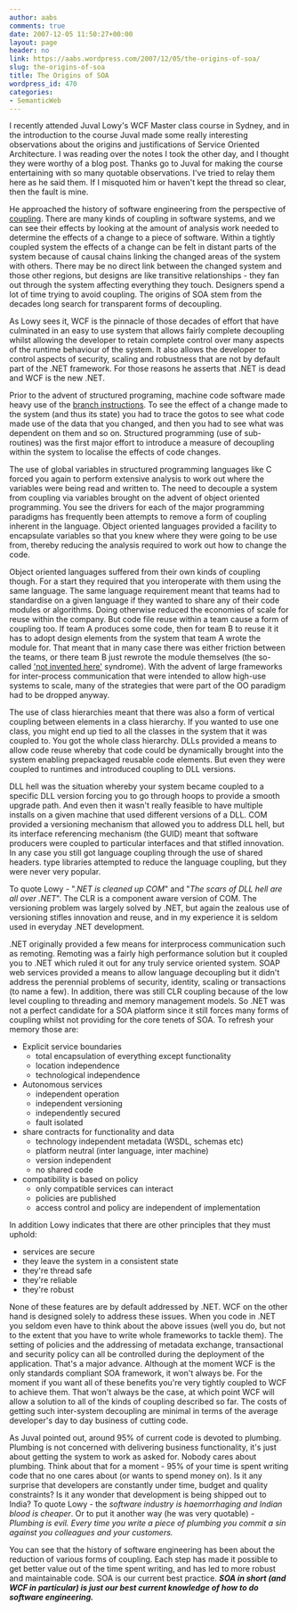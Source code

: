 ```yaml
---
author: aabs
comments: true
date: 2007-12-05 11:50:27+00:00
layout: page
header: no
link: https://aabs.wordpress.com/2007/12/05/the-origins-of-soa/
slug: the-origins-of-soa
title: The Origins of SOA
wordpress_id: 470
categories:
- SemanticWeb
---
```


I recently attended Juval Lowy's WCF Master class course in Sydney, and in the introduction to the course Juval made some really interesting observations about the origins and justifications of Service Oriented Architecture. I was reading over the notes I took the other day, and I thought they were worthy of a blog post. Thanks go to Juval for making the course entertaining with so many quotable observations. I've tried to relay them here as he said them. If I misquoted him or haven't kept the thread so clear, then the fault is mine.  

He approached the history of software engineering from the perspective of [coupling](http://en.wikipedia.org/wiki/Coupling_%28computer_science%29). There are many kinds of coupling in software systems, and we can see their effects by looking at the amount of analysis work needed to determine the effects of a change to a piece of software. Within a tightly coupled system the effects of a change can be felt in distant parts of the system because of causal chains linking the changed areas of the system with others. There may be no direct link between the changed system and those other regions, but designs are like transitive relationships - they fan out through the system affecting everything they touch. Designers spend a lot of time trying to avoid coupling. The origins of SOA stem from the decades long search for transparent forms of decoupling.  

As Lowy sees it, WCF is the pinnacle of those decades of effort that have culminated in an easy to use system that allows fairly complete decoupling whilst allowing the developer to retain complete control over many aspects of the runtime behaviour of the system. It also allows the developer to control aspects of security, scaling and robustness that are not by default part of the .NET framework. For those reasons he asserts that .NET is dead and WCF is the new .NET.  

Prior to the advent of structured programing, machine code software made heavy use of the [branch instructions](http://en.wikipedia.org/wiki/Considered_Harmful). To see the effect of a change made to the system (and thus its state) you had to trace the gotos to see what code made use of the data that you changed, and then you had to see what was dependent on them and so on. Structured programming (use of sub-routines) was the first major effort to introduce a measure of decoupling within the system to localise the effects of code changes.  

The use of global variables in structured programming languages like C forced you again to perform extensive analysis to work out where the variables were being read and written to. The need to decouple a system from coupling via variables brought on the advent of object oriented programming. You see the drivers for each of the major programming paradigms has frequently been attempts to remove a form of coupling inherent in the language. Object oriented languages provided a facility to encapsulate variables so that you knew where they were going to be use from, thereby reducing the analysis required to work out how to change the code.

Object oriented languages suffered from their own kinds of coupling though. For a start they required that you interoperate with them using the same language. The same language requirement meant that teams had to standardise on a given language if they wanted to share any of their code modules or algorithms. Doing otherwise reduced the economies of scale for reuse within the company. But code file reuse within a team cause a form of coupling too. If team A produces some code, then for team B to reuse it it has to adopt design elements from the system that team A wrote the module for. That meant that in many case there was either friction between the teams, or there team B just rewrote the module themselves (the so-called ['not invented here'](http://en.wikipedia.org/wiki/Not_invented_here) syndrome). With the advent of large frameworks for inter-process communication that were intended to allow high-use systems to scale, many of the strategies that were part of the OO paradigm had to be dropped anyway.

The use of class hierarchies meant that there was also a form of vertical coupling between elements in a class hierarchy. If you wanted to use one class, you might end up tied to all the classes in the system that it was coupled to. You got the whole class hierarchy. DLLs provided a means to allow code reuse whereby that code could be dynamically brought into the system enabling prepackaged reusable code elements. But even they were coupled to runtimes and introduced coupling to DLL versions. 

DLL hell was the situation whereby your system became coupled to a specific DLL version forcing you to go through hoops to provide a smooth upgrade path. And even then it wasn't really feasible to have multiple installs on a given machine that used different versions of a DLL. COM provided a versioning mechanism that allowed you to address DLL hell, but its interface referencing mechanism (the GUID) meant that software producers were coupled to particular interfaces and that stifled innovation. In any case you still got language coupling through the use of shared headers. type libraries attempted to reduce the language coupling, but they were never very popular.

To quote Lowy - "._NET is cleaned up COM_" and "_The scars of DLL hell are all over .NET_". The CLR is a component aware version of COM. The versioning problem was largely solved by .NET, but again the zealous use of versioning stifles innovation and reuse, and in my experience it is seldom used in everyday .NET development.

.NET originally provided a few means for interprocess communication such as remoting. Remoting was a fairly high performance solution but it coupled you to .NET which ruled it out for any truly service oriented system. SOAP web services provided a means to allow language decoupling but it didn't address the perennial problems of security, identity, scaling or transactions (to name a few). In addition, there was still CLR coupling because of the low level coupling to threading and memory management models. So .NET was not a perfect candidate for a SOA platform since it still forces many forms of coupling whilst not providing for the core tenets of SOA. To refresh your memory those are:

  * Explicit service boundaries  
    * total encapsulation of everything except functionality  
    * location independence  
    * technological independence
  * Autonomous services  
    * independent operation  
    * independent versioning  
    * independently secured  
    * fault isolated
  * share contracts for functionality and data  
    * technology independent metadata (WSDL, schemas etc)  
    * platform neutral (inter language, inter machine)  
    * version independent  
    * no shared code
  * compatibility is based on policy  
    * only compatible services can interact  
    * policies are published  
    * access control and policy are independent of implementation

In addition Lowy indicates that there are other principles that they must uphold:

  * services are secure  
  * they leave the system in a consistent state  
  * they're thread safe  
  * they're reliable  
  * they're robust

None of these features are by default addressed by .NET. WCF on the other hand is designed solely to address these issues. When you code in .NET you seldom even have to think about the above issues (well you do, but not to the extent that you have to write whole frameworks to tackle them). The setting of policies and the addressing of metadata exchange, transactional and security policy can all be controlled during the deployment of the application. That's a major advance. Although at the moment WCF is the only standards compliant SOA framework, it won't always be. For the moment if you want all of these benefits you're very tightly coupled to WCF to achieve them. That won't always be the case, at which point WCF will allow a solution to all of the kinds of coupling described so far. The costs of getting such inter-system decoupling are minimal in terms of the average developer's day to day business of cutting code. 

As Juval pointed out, around 95% of current code is devoted to plumbing. Plumbing is not concerned with delivering business functionality, it's just about getting the system to work as asked for. Nobody cares about plumbing. Think about that for a moment - 95% of your time is spent writing code that no one cares about (or wants to spend money on). Is it any surprise that developers are constantly under time, budget and quality constraints? Is it any wonder that development is being shipped out to India? To quote Lowy - the _software industry is haemorrhaging and Indian blood is cheaper_. Or to put it another way (he was very quotable) - _Plumbing is evil. Every time you write a piece of plumbing you commit a sin against you colleagues and your customers._

You can see that the history of software engineering has been about the reduction of various forms of coupling. Each step has made it possible to get better value out of the time spent writing, and has led to more robust and maintainable code. SOA is our current best practice. **_SOA in short (and WCF in particular) is just our best current knowledge of how to do software engineering._**
